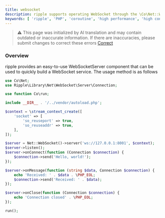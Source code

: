 ```yaml
---
title: websocket
description: ripple supports operating WebSocket through the \Co\Net::WebSocket() method, which is used to handle WebSocket services.
keywords: [ 'ripple', 'PHP', 'coroutine', 'high performance', 'high concurrency', 'WebSocket', 'Net' ]
---
```


> ⚠️ This page was initialized by AI translation and may contain outdated or inaccurate information. If there are
> inaccuracies, please submit changes to correct these errors [Correct](https://github.com/cloudtay/ripple-documents)

### Overview

ripple provides an easy-to-use WebSocketServer component that can be used to quickly build a WebSocket service. The
usage method is as follows

```php
use Co\Net;
use Ripple\Library\Net\WebSocket\Server\Connection;

use function Co\run;

include __DIR__ . '/../vendor/autoload.php';

$context = \stream_context_create([
    'socket' => [
        'so_reuseport' => true,
        'so_reuseaddr' => true,
    ],
]);

$server = Net::WebSocket()->server('ws://127.0.0.1:8001', $context);
$server->listen();
$server->onConnect(function (Connection $connection) {
    $connection->send('Hello, world!');
});

$server->onMessage(function (string $data, Connection $connection) {
    echo 'Received: ' . $data . \PHP_EOL;
    $connection->send('Received: ' . $data);
});

$server->onClose(function (Connection $connection) {
    echo 'Connection closed' . \PHP_EOL;
});

run();
```
